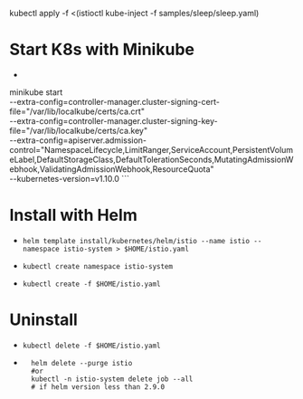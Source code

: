 kubectl apply -f <(istioctl kube-inject -f samples/sleep/sleep.yaml)


# Start K8s with Minikube

* ```
minikube start \
    --extra-config=controller-manager.cluster-signing-cert-file="/var/lib/localkube/certs/ca.crt" \
    --extra-config=controller-manager.cluster-signing-key-file="/var/lib/localkube/certs/ca.key" \
    --extra-config=apiserver.admission-control="NamespaceLifecycle,LimitRanger,ServiceAccount,PersistentVolumeLabel,DefaultStorageClass,DefaultTolerationSeconds,MutatingAdmissionWebhook,ValidatingAdmissionWebhook,ResourceQuota" \
    --kubernetes-version=v1.10.0
    ```

# Install with Helm


* ` helm template install/kubernetes/helm/istio --name istio --namespace istio-system > $HOME/istio.yaml `

* ` kubectl create namespace istio-system ` 

* ` kubectl create -f $HOME/istio.yaml `


# Uninstall

* ` kubectl delete -f $HOME/istio.yaml `
* ``` 
    helm delete --purge istio 
    #or
    kubectl -n istio-system delete job --all
    # if helm version less than 2.9.0
```

